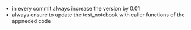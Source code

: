 - in every commit always increase the version by 0.01
- always ensure to update the test_notebook with caller functions of the appneded code
